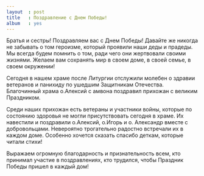 ```yaml
---
layout  : post
title   : Поздравление с Днем Победы!
album   : yes
---
```

Братья и сестры! Поздравляем вас с Днем Победы! Давайте же никогда не забывать о том героизме, который проявили наши деды и прадеды. Мы всегда будем помнить о том, ради чего они жертвовали своими жизнями. Желаем вам сохранять мир в своем доме, в своей семье, в своем окружении! 

Сегодня в нашем храме после Литургии отслужили молебен о здравии ветеранов и панихиду по ушедшим Защитникам Отечества.
Благочинный храма о.Алексий с амвона поздравил прихожан с великим Праздником. 

Среди наших прихожан есть ветераны и участники войны, которые по состоянию здоровья не могли присутствовать сегодня в храме. Их навестили и поздравили о.Алексий, о.Игорь и о. Александр вместе с добровольцами. Невероятно трогательно радостно встречали их в каждом доме. Особенно хочется сказать спасибо деткам, которые читали стихи! 

Выражаем огромную благодарность и признательность всем, кто принимал участие в поздравлениях, кто трудился, чтобы Праздник Победы пришел в каждый дом!

